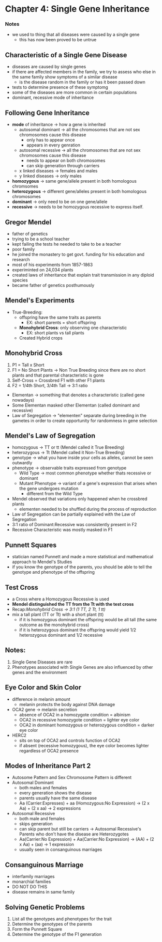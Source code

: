 # Chapter 4: Single Gene Inheritance

### Notes
- we used to thing that all diseases were caused by a single gene
  - this has now been proved to be untrue

## Characteristic of a Single Gene Disease
- diseases are caused by single genes
- if there are affected members in the family, we try to assess who else in the same family show symptoms of a similar disease
  - is the disease random in the family or has it been passed down
- tests to determine presence of these symptomg
- some of the diseases are more common in certain populations
- dominant, recessive mode of inheritance

## Following Gene Inheritance
- **mode** of inheritance -> how a gene is inherited
  - autosomal dominant -> all the chromosomes that are not sex chromosomes cause this disease
    - only has to appear once
    - appears in every genration
  - autosomal recessive -> all the chromosomes that are not sex chromosomes cause this disease
    - needs to appear on both chromosomes
    - can skip generation through carriers
  - x linked diseases -> females and males
  - y linked diseases -> only males
- **homozygous** -> same gene/allele present in both homologous chromsomes
- **heterozygous** -> different gene/alleles present in both homologous chromosomes
- **dominant** -> only need to be on one gene/allele
- **recessive** -> needs to be homozygous recessive to express itself.

## Gregor Mendel
- father of genetics
- trying to be a school teacher
- kept failing the tests he needed to take to be a teacher
- poor family
- he joined the monastery to get govt. funding for his education and research
- most of his experiments from 1857-1863
- experiminted on 24,034 plants
- created laws of inheritance that explain trait transmission in any diploid species
- became father of genetics posthumously

## Mendel's Experiments
- True-Breeding:
  - offspring have the same traits as parents
    - EX: short parents = short offspring
  - **Monohybrid Cross**: only observing one characteristic
    - EX: short plants vs tall plants
  - Created Hybrid crops

## Monohybrid Cross
1. P1 = Tall x Short
2. F1 = No Short Plants -> Non True Breeding since there are no short plants and that parental characteristic is gone
3. Self-Cross = Crossbred F1 with other F1 plants
4. F2 = 1/4th Short, 3/4th Tall -> 3:1 ratio

- Elementan -> something that denotes a characteristic (called gene nowadays)
- Some Elementan masked other Elementan (called dominant and recessive)
- Law of Segregation -> "elementen" separate during breeding in the gametes in order to create opportunity for randomness in gene selection


## Mendel's Law of Segregation
- homozygous -> TT or tt (Mendel called it True Breeding)
- heterozygous -> Tt (Mendel called it Non-True Breeding)
- genotype -> what you have inside your cells as alleles, cannot be seen outwardly
- phenotype -> observable traits expressed from genotype
  - Wild Type -> most common phenotype whether thats recessive or dominant
  - Mutant Phenotype -> variant of a gene's expression that arises when the gene undergoes mutation
    - different from the Wild Type
- Mendel observed that variations only happened when he crossbred plants
  - elementen needed to be shuffled during the process of reproduction
- Law of Segregation can be partially explained with the Law of Segregation
- 3:1 ratio of Dominant:Recessive was consistently present in F2
- Recessive Characteristic was mostly masked in F1

## Punnett Squares
- statician named Punnett and made a more statistical and mathematical approach to Mendel's Studies
- if you know the genotype of the parents, you should be able to tell the genotype and phenotype of the offspring

## Test Cross
- a Cross where a Homozygous Recessive is used
- **Mendel distinguished the TT from the Tt with the test cross**
- Recap:*Monohybrid Cross -> 3:1 (1 TT, 2 Tt, 1 tt)*
- mix a tall plant (TT or Tt) with a short plant (tt)
  - if it is homozygous dominant the offspring would be all tall (the same outcome as the monohybrid cross)
  - if it is heterozygous dominant the offspring would yield 1/2 heterozygous dominant and 1/2 recessive

## Notes:
1. Single Gene Diseases are rare
2. Phenotypes associated with Single Genes are also influenced by other genes and the environment

## Eye Color and Skin Color
- difference in melanin amount
  - melanin protects the body against DNA damage
- OCA2 gene -> melanin secretion
  - absence of OCA2 in a homozygote condition = albinism
  - OCA2 in recessive homozygote condition = lighter eye color
  - OCA2 in dominant homozygous or heterozygous condition = darker eye color
- HERC2
  - sits on top of OCA2 and controls function of OCA2
  - if absent (recessive homozygous), the eye color becomes lighter regardless of OCA2 presence


## Modes of Inheritance Part 2
- Autosome Pattern and Sex Chromosome Pattern is different
- Autosomal Dominant
  - both males and females
  - every generation shows the disease
  - parents usually have the same disease
  - Aa (Carrier:Expresses) + aa (Homozygous:No Expression) -> (2 x Aa) + (2 x aa) -> 2 expressions 
- Autosomal Recessive
  - both male and females
  - skips generation
  - can skip parent but still be carriers -> Autosomal Recessive's Parents who don't have the disease are Heterozygotes
  - Aa(Carrier:No Expression) + Aa(Carrier:No Expression) -> (AA) + (2 x Aa) + (aa) -> 1 expression
  - usually seen in consanguinous marriages

## Consanguinous Marriage
- interfamily marriages
- monarchial families
- DO NOT DO THIS
- disease remains in same family

## Solving Genetic Problems
1. List all the genotypes and phenotypes for the trait
2. Determine the genotypes of the parents
3. Form the Punnett Square
4. Determine the genotype of the F1 generation